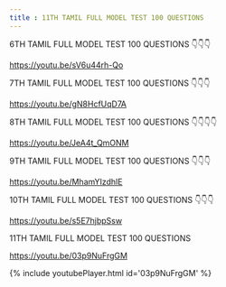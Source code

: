 ```yaml
---
title : 11TH TAMIL FULL MODEL TEST 100 QUESTIONS
---
```


6TH TAMIL FULL MODEL TEST 100 QUESTIONS 👇👇👇

https://youtu.be/sV6u44rh-Qo

7TH TAMIL FULL MODEL TEST 100 QUESTIONS 👇👇👇

https://youtu.be/gN8HcfUqD7A

8TH TAMIL FULL MODEL TEST 100 QUESTIONS 👇👇👇👇

https://youtu.be/JeA4t_QmONM

9TH TAMIL FULL MODEL TEST 100 QUESTIONS 👇👇👇

https://youtu.be/MhamYIzdhlE

10TH TAMIL FULL MODEL TEST 100 QUESTIONS 👇👇👇

https://youtu.be/s5E7hjbpSsw

11TH TAMIL FULL MODEL TEST 100 QUESTIONS

https://youtu.be/03p9NuFrgGM



{% include youtubePlayer.html id='03p9NuFrgGM' %}
